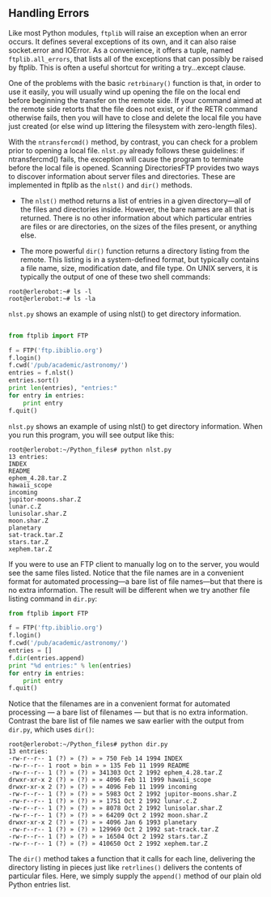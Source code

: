 ## Handling Errors

Like most Python modules, `ftplib` will raise an exception when an error occurs. It defines several
exceptions of its own, and it can also raise socket.error and IOError. As a convenience, it offers a tuple,
named `ftplib.all_errors`, that lists all of the exceptions that can possibly be raised by ftplib. This is
often a useful shortcut for writing a try…except clause.

One of the problems with the basic `retrbinary()` function is that, in order to use it easily, you will
usually wind up opening the file on the local end before beginning the transfer on the remote side. If
your command aimed at the remote side retorts that the file does not exist, or if the RETR command
otherwise fails, then you will have to close and delete the local file you have just created (or else wind up
littering the filesystem with zero-length files).

With the `ntransfercmd()` method, by contrast, you can check for a problem prior to opening a local
file. `nlst.py` already follows these guidelines: if ntransfercmd() fails, the exception will cause the
program to terminate before the local file is opened.
Scanning DirectoriesFTP provides two ways to discover information about server files and directories.
These are implemented in ftplib as the `nlst()` and `dir()` methods.

- The `nlst()` method returns a list of entries in a given directory—all of the files and directories inside.
However, the bare names are all that is returned. There is no other information about which particular
entries are files or are directories, on the sizes of the files present, or anything else.


- The more powerful `dir()` function returns a directory listing from the remote. This listing is in a
system-defined format, but typically contains a file name, size, modification date, and file type. On UNIX
servers, it is typically the output of one of these two shell commands:
```
root@erlerobot:~# ls -l
root@erlerobot:~# ls -la
```

`nlst.py` shows an example of using nlst() to get directory information.

```python

from ftplib import FTP

f = FTP('ftp.ibiblio.org')
f.login()
f.cwd('/pub/academic/astronomy/')
entries = f.nlst()
entries.sort()
print len(entries), "entries:"
for entry in entries:
    print entry
f.quit()
```

`nlst.py` shows an example of using nlst() to get directory information. When you run this
program, you will see output like this:
```
root@erlerobot:~/Python_files# python nlst.py
13 entries:
INDEX
README
ephem_4.28.tar.Z
hawaii_scope
incoming
jupitor-moons.shar.Z
lunar.c.Z
lunisolar.shar.Z
moon.shar.Z
planetary
sat-track.tar.Z
stars.tar.Z
xephem.tar.Z
```

If you were to use an FTP client to manually log on to the server, you would see the same files listed.
Notice that the file names are in a convenient format for automated processing—a bare list of file
names—but that there is no extra information. The result will be different when we try another file
listing command in `dir.py`:

```python
from ftplib import FTP

f = FTP('ftp.ibiblio.org')
f.login()
f.cwd('/pub/academic/astronomy/')
entries = []
f.dir(entries.append)
print "%d entries:" % len(entries)
for entry in entries:
    print entry
f.quit()
```

Notice that the filenames are in a convenient format for automated processing — a bare list of
filenames — but that is no extra information. Contrast the bare list of file names we saw earlier with the
output from `dir.py`, which uses `dir()`:

```
root@erlerobot:~/Python_files# python dir.py
13 entries:
-rw-r--r-- 1 (?) » (?) » » 750 Feb 14 1994 INDEX
-rw-r--r-- 1 root » bin » » 135 Feb 11 1999 README
-rw-r--r-- 1 (?) » (?) » 341303 Oct 2 1992 ephem_4.28.tar.Z
drwxr-xr-x 2 (?) » (?) » » 4096 Feb 11 1999 hawaii_scope
drwxr-xr-x 2 (?) » (?) » » 4096 Feb 11 1999 incoming
-rw-r--r-- 1 (?) » (?) » » 5983 Oct 2 1992 jupitor-moons.shar.Z
-rw-r--r-- 1 (?) » (?) » » 1751 Oct 2 1992 lunar.c.Z
-rw-r--r-- 1 (?) » (?) » » 8078 Oct 2 1992 lunisolar.shar.Z
-rw-r--r-- 1 (?) » (?) » » 64209 Oct 2 1992 moon.shar.Z
drwxr-xr-x 2 (?) » (?) » » 4096 Jan 6 1993 planetary
-rw-r--r-- 1 (?) » (?) » 129969 Oct 2 1992 sat-track.tar.Z
-rw-r--r-- 1 (?) » (?) » » 16504 Oct 2 1992 stars.tar.Z
-rw-r--r-- 1 (?) » (?) » 410650 Oct 2 1992 xephem.tar.Z
```
The `dir()` method takes a function that it calls for each line, delivering the directory listing in pieces
just like `retrlines()` delivers the contents of particular files. Here, we simply supply the `append()`
method of our plain old Python entries list.

